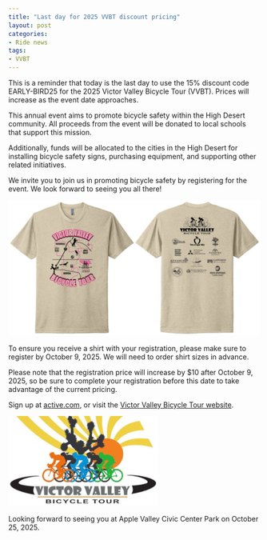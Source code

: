 ```yaml
---
title: "Last day for 2025 VVBT discount pricing"
layout: post
categories:
- Ride news
tags: 
- VVBT
---
```


This is a reminder that today is the last day to use the 15% discount code EARLY-BIRD25 for the 2025 Victor Valley Bicycle Tour (VVBT). Prices will increase as the event date approaches.

This annual event aims to promote bicycle safety within the High Desert community. All proceeds from the event will be donated to local schools that support this mission.

Additionally, funds will be allocated to the cities in the High Desert for installing bicycle safety signs, purchasing equipment, and supporting other related initiatives.
 
We invite you to join us in promoting bicycle safety by registering for the event. We look forward to seeing you all there!

![VVBT T-shirts](/assets/img/2025/2025-09-19-vvbt-t-shirts.jpg "2025-09-19-vvbt-t-shirts.jpg")

To ensure you receive a shirt with your registration, please make sure to register by October 9, 2025. We will need to order shirt sizes in advance.

Please note that the registration price will increase by $10 after October 9, 2025, so be sure to complete your registration before this date to take advantage of the current pricing.

Sign up at [active.com](https://endurancecui.active.com/new/events/94241003/select-race?_p=2749137076817535&error=login_required&state=e26ae163-42cf-4b95-af35-7d02f3ab6f3f&mrrId=ef1bb05f-b94f-47ff-b48e-061c197e85f9&rcid=35553451-8680-42A6-9AC8-8A00BF858C2F&e4q=f29724af-c3b0-43d8-8b06-257ab183a545&e4p=0e090ce9-9298-47e7-89bb-d7941d9fbed1&e4ts=1751977192&e4c=active&e4e=snawe00000000&e4rt=Safetynet&e4h=e61ef5e3acbb6e3fe84201549e659198), or visit the [Victor Valley Bicycle Tour website](http://victorvalleybicycletour.com/index.php).

[![Victor Valley Bicycle Tour](/assets/img/2024/vvbt.png "Victor Valley Bicycle Tour")](https://www.active.com/orgs/victor-valley-bicycle-tour)

Looking forward to seeing you at Apple Valley Civic Center Park on October 25, 2025.
